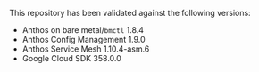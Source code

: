 This repository has been validated against the following versions:
- Anthos on bare metal/`bmctl` 1.8.4
- Anthos Config Management 1.9.0
- Anthos Service Mesh 1.10.4-asm.6
- Google Cloud SDK 358.0.0
